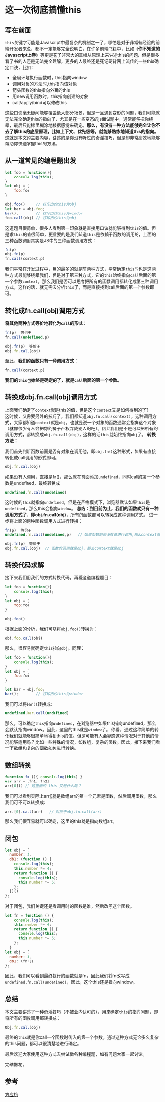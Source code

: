 # 这一次彻底搞懂this

## 写在前面
`this`关键字可能是Javascript中最复杂的机制之一了，哪怕是对于非常有经验的前端开发者来说，都不一定能够完全说明白，在许多前端书籍中，比如《**你不知道的Javascript上卷**》等更是花了非常大的篇幅从原理上来讲述this的问题，但是很多看了书的人还是无法完全理解，更多的人最终还是死记硬背网上流传的一些this确定口诀，比如：

* 全局环境执行函数时，this指向window
* 调用对象的方法时,this指向该对象
* 箭头函数的this指向外面的this
* 用new调用函数时，this指向创建的对象
* call/apply/bind可以修改this

这些口诀毫无疑问能够覆盖绝大部分场景，但是一旦遇到变形的问题，我们可能就无法完全确定this的指向了，尤其是在一些变态的js面试题中，通常能够把你绕晕，最后只能稀里糊涂地根据感觉来确定。**那么，有没有一种方法能够完全让你不去了解this的底层原理，比如上下文、优先级等，就能够熟练地知道this的指向。** 这就是本文的主要内容，讲述的是你没有听过的奇淫技巧，但是却非常高效地能够帮助你快速掌握this的方法。

## 从一道常见的编程题出发
```javascript
let foo = function(){
    console.log(this);
}
let obj = {
    foo:foo
}

obj.foo()     // 打印出的this为obj
let bar = obj.foo;
bar();        // 打印出的this为window 
foo.call(obj) // 打印出的this为obj
```
这道题目很简单，很多人看到第一印象就是直接用口诀就能够得到`this`的值。但是求`this`的值很简单，更重要的是我们知道`this`是依赖于函数的调用的，上面的三种函数调用其实是JS中的三种函数调用方式：
```javascript
fn(p)
obj.fn(p)
fn.call(context,p)
```

我们平常在开发过程中，用的最多的就是前两种方式，平常确定`this`时也是这两种方式最能够绕晕我们，但是对于第三种方式，它的`this`始终指向`call`后面的第一个参数`context`。那么我们是否可以思考把所有的函数调用都转化成第三种调用方式，这样的话，就无需去分析`this`了，而是直接找到call后面的第一个参数即可。

## 转化成fn.call(obj)调用方式

**将其他两种方式等价地转化为`call`的形式**：

```javascript
fn(p)  等价于
fn.call(undefined,p)

obj.fn(p)  等价于
obj.fn.call(obj)
```
至此，**我们的函数只有一种调用方式**：
```javascript
fn.call(context,p)
```
**我们的`this`也始终是确定的了，就是`call`后面的第一个参数。**

## 转换成obj.fn.call(obj)调用方式
 上面我们确定了`context`就是this的值，但是这个`context`又是如何得到的了?<br>
这时候，又需要另外的技巧了，我们都知道`obj.fn.call(context)`，这种调用方式，大家都知道`context`就是`obj`，也就是说一个对象的函数通常会指向这个对象（就像很少有人会把你的房子产权弄成别人的吧）。因此我们是不是可以把所有的调用方式，都转换成`obj.fn.call(obj)`，这样的话`this`就始终指向`obj`了。
**转换方法：**

我们首先判断函数前面是否有对象在调用他，即`obj.fn()`这种形式，如果有直接转化成call调用的形式即可。

```javascript
obj.fn.call(obj)
```
如果没有人调用，直接是fn()，那么就在前面添加`undefined`，同时call的第一个参数是undefined，最终转换成
```javascript
undefined.fn.call(undefined)
```

这时候的`this`就指向`undefined`，但是在严格模式下，浏览器默认如果`this`是`undefined`，那么this会指向`window`。
**总结：到目前为止，我们的函数就只有一种调用方式了，即obj.fn.call(obj)**，所有的函数都可以转换成这种调用方式。
进一步将上面的两种函数调用方式进行转换：

```javascript
fn(p)  等价于
undefined.fn.call(undefined,p)   // 如果函数前面没有谁进行调用,那么context就是undefined

obj.fn(p)  等价于
obj.fn.call(obj)  // 函数的调用就是obj，那么context就是obj

```

## 转换代码求解
接下来我们用我们的方式转换代码，再看这道编程题目：
```javascript
let foo = function(){
    console.log(this);
}
let obj = {
    foo:foo
}

obj.foo()     
```
根据上面的分析，我们可以将`obj.foo()`转换为：
```javascript
obj.foo.call(obj)
```
那么，很容易就确定`this`指向`obj`。同理：
```javascript
let foo = function(){
    console.log(this);
}
let obj = {
    foo:foo
}

let bar = obj.foo;
bar();        // 打印出的this为window 
```
我们可以将`bar()`转换成:
```javascript
undefined.bar.call(undefined)
```
那么，可以确定`this`指向`undefined`，在浏览器中如果this指向undefined，那么会默认指向window。因此，这里的this就是`window`了。
你看，通过这种简单的转化我们就能够很简单地得到this的值。但是可能有人会疑惑这种情况对于其他的情况能够适用吗？比如一些特殊的情况，如数组，复杂的函数。因此，接下来我们看一下数组和复杂的函数如何进行转换。

## 数组转换
```javascript
function fn (){ console.log(this) }
var arr = [fn1, fn2]
arr[0]() // 这里面的 this 又是什么呢？
```
我们可以看到实际上arr[0]()就是数组arr的第一个元素是函数，然后调用函数，那么我们可不可以转换成:
```javascript
arr.[0].call(arr)   // 对应于obj.fn.call(arr)
```
那么我们很容易就可以确定，这里的this就是指向数组arr。

## 闭包
```javascript
let obj = {
  number: 3,
  db1: (function () {
    console.log(this);
    this.number *= 4;  
    return function () {
      console.log(this);
      this.number *= 5;    
    };
  })()
};
```
对于闭包，我们关键还是看调用时的函数是谁，然后改写这个函数。
```javascript
let fn = function () {
    console.log(this);
    this.number *= 4;  
    return function () {
      console.log(this);
      this.number *= 5;    
    };
  }
let obj = {
  number: 3,
  db1: (fn)()
};
```
因此，我们可以看到最终执行的函数就是fn，因此我们将fn改写成`undefined.fn.call(undefined)`，因此，这个this还是指向window。

## 总结

本文主要讲述了一种奇淫技巧（不被业内认可的），用来确定`this`的指向问题，即将所有的函数调用都转换成：

```javascript
Obj.fn.call(obj)
```

最终的`this`就是你call一个函数时传入的第一个参数。通过这种方式无论多么复杂的this问题，都可以很清楚地进行确定。<br/>

最后欢迎大家使用这种方式去尝试做各种编程题，如有问题大家一起讨论。<br/>

完结撒花。<br/>

## 参考

[方应杭](https://www.zhihu.com/people/zhihusucks)
